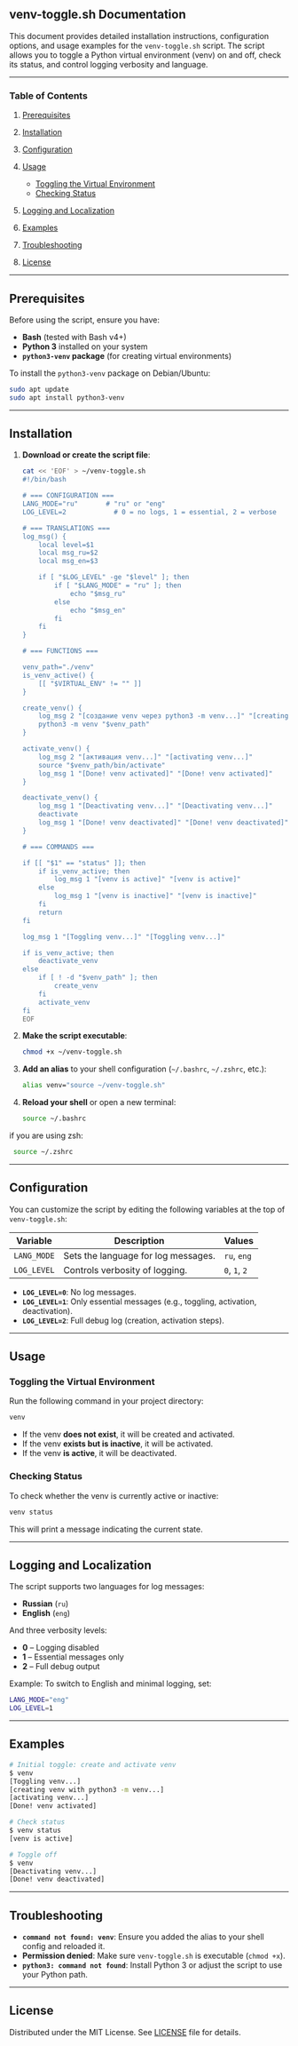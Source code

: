 ## venv-toggle.sh Documentation

This document provides detailed installation instructions, configuration options, and usage examples for the `venv-toggle.sh` script. The script allows you to toggle a Python virtual environment (venv) on and off, check its status, and control logging verbosity and language.

---

### Table of Contents

1. [Prerequisites](#prerequisites)
2. [Installation](#installation)
3. [Configuration](#configuration)
4. [Usage](#usage)

   * [Toggling the Virtual Environment](#toggling-the-virtual-environment)
   * [Checking Status](#checking-status)
5. [Logging and Localization](#logging-and-localization)
6. [Examples](#examples)
7. [Troubleshooting](#troubleshooting)
8. [License](#license)

---

## Prerequisites

Before using the script, ensure you have:

* **Bash** (tested with Bash v4+)
* **Python 3** installed on your system
* **`python3-venv` package** (for creating virtual environments)

To install the `python3-venv` package on Debian/Ubuntu:

```bash
sudo apt update
sudo apt install python3-venv
```

---

## Installation

1. **Download or create the script file**:

   ```bash
   cat << 'EOF' > ~/venv-toggle.sh
   #!/bin/bash

   # === CONFIGURATION ===
   LANG_MODE="ru"       # "ru" or "eng"
   LOG_LEVEL=2            # 0 = no logs, 1 = essential, 2 = verbose

   # === TRANSLATIONS ===
   log_msg() {
       local level=$1
       local msg_ru=$2
       local msg_en=$3

       if [ "$LOG_LEVEL" -ge "$level" ]; then
           if [ "$LANG_MODE" = "ru" ]; then
               echo "$msg_ru"
           else
               echo "$msg_en"
           fi
       fi
   }

   # === FUNCTIONS ===

   venv_path="./venv"
   is_venv_active() {
       [[ "$VIRTUAL_ENV" != "" ]]
   }

   create_venv() {
       log_msg 2 "[создание venv через python3 -m venv...]" "[creating venv with python3 -m venv...]"
       python3 -m venv "$venv_path"
   }

   activate_venv() {
       log_msg 2 "[активация venv...]" "[activating venv...]"
       source "$venv_path/bin/activate"
       log_msg 1 "[Done! venv activated]" "[Done! venv activated]"
   }

   deactivate_venv() {
       log_msg 1 "[Deactivating venv...]" "[Deactivating venv...]"
       deactivate
       log_msg 1 "[Done! venv deactivated]" "[Done! venv deactivated]"
   }

   # === COMMANDS ===

   if [[ "$1" == "status" ]]; then
       if is_venv_active; then
           log_msg 1 "[venv is active]" "[venv is active]"
       else
           log_msg 1 "[venv is inactive]" "[venv is inactive]"
       fi
       return
   fi

   log_msg 1 "[Toggling venv...]" "[Toggling venv...]"

   if is_venv_active; then
       deactivate_venv
   else
       if [ ! -d "$venv_path" ]; then
           create_venv
       fi
       activate_venv
   fi
   EOF
   ```

2. **Make the script executable**:

   ```bash
   chmod +x ~/venv-toggle.sh
   ```

3. **Add an alias** to your shell configuration (`~/.bashrc`, `~/.zshrc`, etc.):

   ```bash
   alias venv="source ~/venv-toggle.sh"
   ```

4. **Reload your shell** or open a new terminal:

   ```bash
   source ~/.bashrc  
   ```

  if you are using zsh:
  ```bash
   source ~/.zshrc  
   ```


---

## Configuration

You can customize the script by editing the following variables at the top of `venv-toggle.sh`:

| Variable    | Description                         | Values        |
| ----------- | ----------------------------------- | ------------- |
| `LANG_MODE` | Sets the language for log messages. | `ru`, `eng`   |
| `LOG_LEVEL` | Controls verbosity of logging.      | `0`, `1`, `2` |

* **`LOG_LEVEL=0`**: No log messages.
* **`LOG_LEVEL=1`**: Only essential messages (e.g., toggling, activation, deactivation).
* **`LOG_LEVEL=2`**: Full debug log (creation, activation steps).

---

## Usage

### Toggling the Virtual Environment

Run the following command in your project directory:

```bash
venv
```

* If the venv **does not exist**, it will be created and activated.
* If the venv **exists but is inactive**, it will be activated.
* If the venv **is active**, it will be deactivated.

### Checking Status

To check whether the venv is currently active or inactive:

```bash
venv status
```

This will print a message indicating the current state.

---

## Logging and Localization

The script supports two languages for log messages:

* **Russian** (`ru`)
* **English** (`eng`)

And three verbosity levels:

* **0** – Logging disabled
* **1** – Essential messages only
* **2** – Full debug output

Example: To switch to English and minimal logging, set:

```bash
LANG_MODE="eng"
LOG_LEVEL=1
```

---

## Examples

```bash
# Initial toggle: create and activate venv
$ venv
[Toggling venv...]
[creating venv with python3 -m venv...]
[activating venv...]
[Done! venv activated]

# Check status
$ venv status
[venv is active]

# Toggle off
$ venv
[Deactivating venv...]
[Done! venv deactivated]
```

---

## Troubleshooting

* **`command not found: venv`**: Ensure you added the alias to your shell config and reloaded it.
* **Permission denied**: Make sure `venv-toggle.sh` is executable (`chmod +x`).
* **`python3: command not found`**: Install Python 3 or adjust the script to use your Python path.

---

## License

Distributed under the MIT License. See [LICENSE](LICENSE) file for details.

